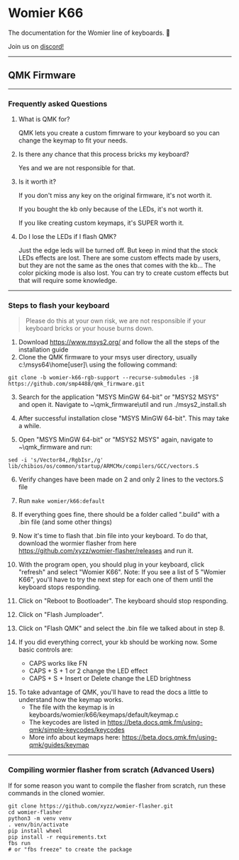 # __Womier K66__
The documentation for the Womier line of keyboards. :rainbow:

Join us on [discord!](https://discord.gg/MKE5dSN)
* * *

## QMK Firmware
* * *

### Frequently asked Questions

1. What is QMK for?

   QMK lets you create a custom fimrware to your keyboard so you can change the keymap to fit your needs.

2. Is there any chance that this process bricks my keyboard?

   Yes and we are not responsible for that.

3. Is it worth it?

   If you don't miss any key on the original firmware, it's not worth it.

   If you bought the kb only because of the LEDs, it's not worth it.

   If you like creating custom keymaps, it's SUPER worth it.

4. Do I lose the LEDs if I flash QMK?

   Just the edge leds will be turned off. But keep in mind that the stock LEDs effects are lost. There are some custom effects made by users, but they are not the same as the ones that comes with the kb... The color picking mode is also lost. You can try to create custom effects but that will require some knowledge.

* * *

### Steps to flash your keyboard

> Please do this at your own risk, we are not responsible if your keyboard bricks or your house burns down.
1. Download https://www.msys2.org/ and follow the all the steps of the installation guide
2. Clone the QMK firmware to your msys user directory, usually c:\msys64\home\[user]\ using the following command:

```
git clone -b womier-k66-rgb-support --recurse-submodules -j8 https://github.com/smp4488/qmk_firmware.git
```

3. Search for the application "MSYS MinGW 64-bit" or "MSYS2 MSYS" and open it. Navigate to ~\qmk_firmware\util and run ./msys2_install.sh

4. After successful installation close "MSYS MinGW 64-bit". This may take a while.

5. Open "MSYS MinGW 64-bit" or "MSYS2 MSYS" again, navigate to ~\qmk_firmware and run:

```
sed -i 's/Vector84,/RgbIsr,/g' lib/chibios/os/common/startup/ARMCMx/compilers/GCC/vectors.S
```

6. Verify changes have been made on 2 and only 2 lines to the vectors.S file

7) Run `make womier/k66:default`

8) If everything goes fine, there should be a folder called ".build" with a .bin file (and some other things)

9) Now it's time to flash that .bin file into your keyboard. To do that, download the wormier flasher from here https://github.com/xyzz/womier-flasher/releases and run it.
10) With the program open, you should plug in your keyboard, click "refresh" and select "Womier K66". Note: If you see a list of 5 "Womier K66", you'll have to try the next step for each one of them until the keyboard stops responding.

11) Click on "Reboot to Bootloader". The keyboard should stop responding.

12) Click on "Flash Jumploader".

13) Click on "Flash QMK" and select the .bin file we talked about in step 8.

14) If you did everything correct, your kb should be working now. Some basic controls are:
    - CAPS works like FN
    - CAPS + S + 1 or 2 change the LED effect
    - CAPS + S + Insert or Delete change the LED brightness

15. To take advantage of QMK, you'll have to read the docs a little to understand how the keymap works.
    - The file with the keymap is in keyboards/womier/k66/keymaps/default/keymap.c
    - The keycodes are listed in https://beta.docs.qmk.fm/using-qmk/simple-keycodes/keycodes
    - More info about keymaps here: https://beta.docs.qmk.fm/using-qmk/guides/keymap

* * *
### Compiling wormier flasher from scratch (Advanced Users)
If for some reason you want to compile the flasher from scratch, run these commands in the cloned womier.

```
git clone https://github.com/xyzz/womier-flasher.git 
cd womier-flasher
python3 -m venv venv
. venv/bin/activate
pip install wheel
pip install -r requirements.txt
fbs run
# or "fbs freeze" to create the package
```

